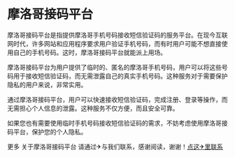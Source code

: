 # 摩洛哥接码平台

摩洛哥接码平台是指提供摩洛哥手机号码接收短信验证码的服务平台。在现今互联网时代，许多网站和应用程序要求用户验证手机号码，而有时用户可能不想直接使用自己的手机号码。这时，摩洛哥接码平台就能派上用场。

摩洛哥接码平台为用户提供了临时的、匿名的摩洛哥手机号码，用户可以将这些号码用于接收短信验证码，而无需泄露自己的真实手机号码。这种服务对于需要保护隐私的用户来说，非常实用。

通过摩洛哥接码平台，用户可以快速接收短信验证码，完成注册、登录等操作，而无需担心个人信息的泄露。这种服务不仅方便，而且安全可靠。

如果您也有需要使用临时手机号码接收短信验证码的需求，不妨考虑使用摩洛哥接码平台，保护您的个人隐私。

更多 关于摩洛哥接码平台 请通过✈与我们联系，感谢阅读，谢谢！[点这✈里联系](https://www.k02.cc)